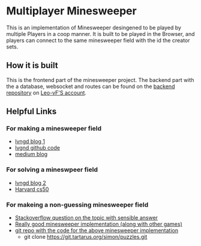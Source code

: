 # Multiplayer Minesweeper

This is an implementation of Minesweeper desingened to be played by multiple Players in a coop manner.
It is built to be played in the Browser, and players can connect to the same minesweeper field with the id the creator sets.

## How it is built
This is the frontend part of the minesweeper project. The backend part with the a database, websocket and routes can be found on the [backend repository](https://github.com/Leo-vF/multiplayer-minesweeper) on [Leo-vF'S account](https://github.com/Leo-vF).

## Helpful Links

### For making a minesweeper field

- [lvngd blog 1](https://lvngd.com/blog/generating-minesweeper-boards-python/)
- [lvgnd github code](https://github.com/lvngd/minesweeper)
- [medium blog](https://medium.com/swlh/this-is-how-to-create-a-simple-minesweeper-game-in-python-af02077a8de)

### For solving a mineswpeer field

- [lvngd blog 2](https://lvngd.com/blog/solving-minesweeper-python-constraint-satisfaction-problem/)
- [Harvard cs50](https://cs50.harvard.edu/ai/2020/projects/1/minesweeper/)

### For makeing a non-guessing minesweeper field

- [Stackoverflow question on the topic with sensible answer](https://stackoverflow.com/questions/8304982/generate-a-minesweeper-board-which-doesnt-need-guessing)
- [Really good minesweeper implementation (along with other games)](https://www.chiark.greenend.org.uk/~sgtatham/puzzles/js/mines.html)
- [git repo with the code for the above minesweeper implementation](https://git.tartarus.org/?p=simon/puzzles.git;a=summary)
  - git clone https://git.tartarus.org/simon/puzzles.git
